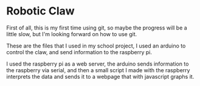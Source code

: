 <h1>Robotic Claw</h1>
<p>First of all, this is my first time using git, so maybe the progress will be a little slow, but I'm looking forward on how to use git.</p>
<p>These are the files that I used in my school project, I used an arduino to control the claw, and send information to the raspberry pi.</p>
<p>I used the raspberry pi as a web server, the arduino sends information to the raspberry via serial, and then a small script I made with the raspberry interprets the data and sends it to a webpage that with javascript graphs it.</p>

